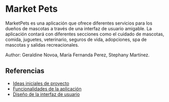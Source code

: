 # Market Pets

MarketPets es una aplicación que ofrece diferentes servicios para los dueños de mascotas a través de una interfaz de usuario amigable. La aplicación contará con diferentes secciones como el cuidado de mascotas, comida, juguetes, veterinario, seguros de vida, adopciones, spa de mascotas y salidas recreacionales.

Author: Geraldine Novoa, María Fernanda Perez, Stephany Martínez.

## Referencias

- [Ideas iniciales de proyecto](doc/ideas.md)
- [Funcionalidades de la aplicación](doc/funcionalidades.md)
- [Diseño de la interfaz de usuario](doc/ui.md)
